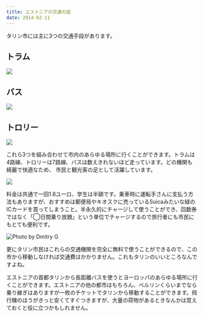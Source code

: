 ```yaml
---
title: エストニアの交通の話
date: 2014-02-11
---
```


タリン市には主に3つの交通手段があります。

## トラム

![](https://img.xar.sh/10876645226_6710d8e08e_h.jpg)

## バス

![](https://img.xar.sh/10876774164_b1404764a7_h.jpg)

## トロリー

![](https://img.xar.sh/10876635845_43e95fbb10_h.jpg)

これら3つを組み合わせて市内のあらゆる場所に行くことができます。トラムは4路線、トロリーは7路線、バスは数えきれないほど走っています。どの機関も綺麗で快適なため、
市民と観光客の足として活躍しています。

![](https://img.xar.sh/10877138793_2218977312_k.jpg)

料金は共通で一回1.8ユーロ、学生は半額です。乗車時に運転手さんに支払う方法もありますが、おすすめは郵便局やキオスクに売っているSuicaみたいな緑のICカードを買ってしまうこと。半永久的にチャージして使うことができ、回数券ではなく「◯日間乗り放題」という単位でチャージするので旅行者にも市民にもとても便利です。

![Photo by Dmitry G](https://upload.wikimedia.org/wikipedia/commons/6/61/Laser-optical_ticket_reader_in_Tallinn.JPG)

更にタリン市民はこれらの交通機関を完全に無料で使うことができるので、この市から移動しなければ交通費はかかりません。これもタリンのいいところなんですよね。

エストニアの首都タリンから長距離バスを使うとヨーロッパのあらゆる場所に行くことができます。エストニアの他の都市はもちろん、ベルリンくらいまでなら乗り継ぎはありますが一枚のチケットでタリンから移動することができます。飛行機のほうがきっと安くてすぐつきますが、大量の荷物があるときなんかは覚えておくと役に立つかもしれません。
